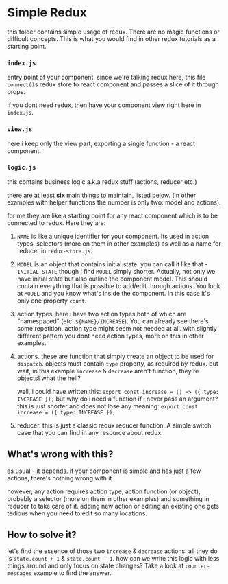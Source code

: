 # Simple Redux

this folder contains simple usage of redux. There are no magic functions
or difficult concepts. This is what you would find in other redux
tutorials as a starting point.

### `index.js`

entry point of your component. since we're talking redux here, this
file `connect()`s redux store to react component and passes a slice of it
through props.

if you dont need redux, then have your component view right here in
`index.js`.

### `view.js`

here i keep only the view part, exporting a single function - a
react component.

### `logic.js`

this contains business logic a.k.a redux stuff (actions, reducer etc.)

there are at least **six** main things to maintain, listed below. (in
other examples with helper functions the number is only two: model
and actions).

for me they are like a starting point for any react component which is
to be connected to redux. Here they are:

1. `NAME` is like a unique identifier for your component. Its used in
   action types, selectors (more on them in other examples) as well as a
   name for reducer in `redux-store.js`.

1. `MODEL` is an object that contains initial state. you can call it
   like that - `INITIAL_STATE` though i find `MODEL` simply shorter.
   Actually, not only we have initial state but also outline the
   component model. This should contain everything that is possible to
   add/edit through actions. You look at `MODEL` and you know what's
   inside the component. In this case it's only one property `count`.

1. action types. here i have two action types both of which are
   "namespaced" (etc. `${NAME}/INCREASE`). You can already see there's
   some repetition, action type might seem not needed at all. with
   slightly different pattern you dont need action types, more on this
   in other examples.

1. actions. these are function that simply create an object to be used
   for `dispatch`. objects must contain `type` property, as required by
   redux. but wait, in this example `increase` & `decrease` aren't
   function, they're objects! what the hell?

   well, i could have written this:
   `export const increase = () => ({ type: INCREASE });`
   but why do i need a function if i never pass an argument? this is
   just shorter and does not lose any meaning:
   `export const increase = ({ type: INCREASE });`

1. reducer. this is just a classic redux reducer function. A simple
   switch case that you can find in any resource about redux.

## What's wrong with this?

as usual - it depends. if your component is simple and has just a few
actions, there's nothing wrong with it.

however, any action requires action type, action function (or object),
probably a selector (more on them in other examples) and something
in reducer to take care of it. adding new action or editing an
existing one gets tedious when you need to edit so many locations.

## How to solve it?

let's find the essence of those two `increase` & `decrease` actions.
all they do is `state.count + 1` & `state.count - 1`. how can we write
this logic with less things around and only focus on state changes? Take
a look at `counter-messages` example to find the answer.
